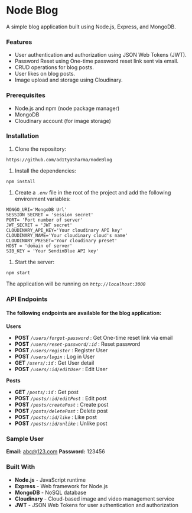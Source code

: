 # Node Blog
A simple blog application built using Node.js, Express, and MongoDB.

### Features
* User authentication and authorization using JSON Web Tokens (JWT).
* Password Reset using One-time password reset link sent via email.
* CRUD operations for blog posts.
* User likes on blog posts.
* Image upload and storage using Cloudinary.

### Prerequisites
* Node.js and npm (node package manager)
* MongoDB
* Cloudinary account (for image storage)

### Installation
1. Clone the repository:
```
https://github.com/ad1tyaSharma/nodeBlog
```
1. Install the dependencies:
```
npm install
```
1. Create a _`.env`_ file in the root of the project and add the following environment variables:
```
MONGO_URI='MongoDB Url'
SESSION_SECRET = 'session secret'
PORT= 'Port number of server'
JWT_SECRET = 'JWT secret'
CLOUDINARY_API_KEY='Your cloudinary API key'
CLOUDINARY_NAME='Your cloudinary cloud's name'
CLOUDINARY_PRESET='Your cloudinary preset'
HOST = 'domain of server'
SIB_KEY = 'Your SendinBlue API key'
```
1. Start the server:
```
npm start
```
The application will be running on *`http://localhost:3000`*

### API Endpoints

#### The following endpoints are available for the blog application:
**Users**
* **POST** *`/users/forgot-password`* : Get One-time reset link via email
* **POST** *`/users/reset-password/:id`* : Reset password
* **POST** *`/users/register`* : Register User
* **POST** *`/users/login`* : Log in User
* **GET** *`/users/:id`* : Get User detail
* **POST** *`/users/:id/editUser`* : Edit User

**Posts**
* **GET** *`/posts/:id`* : Get post
* **POST** *`/posts/:id/editPost`* : Edit post
* **POST** *`/posts/createPost`* : Create post
* **POST** *`/posts/deletePost`* : Delete post
* **POST** *`/posts/:id/like`* : Like post
* **POST** *`/posts/:id/unlike`* : Unlike post

### Sample User
**Email:** abc@123.com
**Password:** 123456

### Built With
* **Node.js** - JavaScript runtime
* **Express** - Web framework for Node.js
* **MongoDB** - NoSQL database
* **Cloudinary** - Cloud-based image and video management service
* **JWT** - JSON Web Tokens for user authentication and authorization
